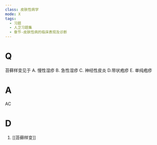 ```yaml
---
class: 皮肤性病学
mode: X
tags:
  - 习题
  - 人卫习题集
  - 章节-皮肤性病的临床表现及诊断
---
```


# Q
苔藓样变见于
A. 慢性湿疹 B. 急性湿疹 C. 神经性皮炎 D.带状疱疹
E. 单纯疱疹
# A
AC
# D
1. [[苔藓样变]]